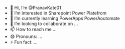 - 👋 Hi, I’m @PranavKate01
- 👀 I’m interested in Sharepoint Power Platefrom 
- 🌱 I’m currently learning PowerApps PowerAoutomate 
- 💞️ I’m looking to collaborate on ...
- 📫 How to reach me ...
- 😄 Pronouns: ...
- ⚡ Fun fact: ...

<!---
PranavKate01/PranavKate01 is a ✨ special ✨ repository because its `README.md` (this file) appears on your GitHub profile.
You can click the Preview link to take a look at your changes.
--->
